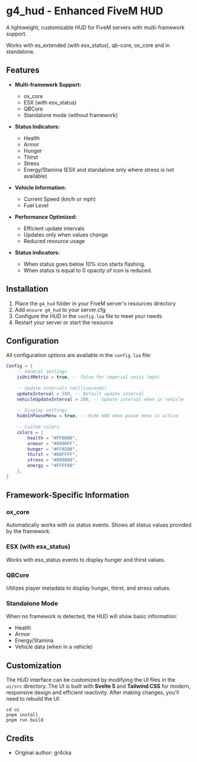 # g4_hud - Enhanced FiveM HUD

A lightweight, customizable HUD for FiveM servers with multi-framework support.

Works with es_extended (with esx_status), qb-core, ox_core and in standalone.

## Features

- **Multi-framework Support:**
  - ox_core
  - ESX (with esx_status)
  - QBCore
  - Standalone mode (without framework)

- **Status Indicators:**
  - Health
  - Armor
  - Hunger
  - Thirst
  - Stress
  - Energy/Stamina (ESX and standalone only where stress is not available)

- **Vehicle Information:**
  - Current Speed (km/h or mph)
  - Fuel Level

- **Performance Optimized:**
  - Efficient update intervals
  - Updates only when values change
  - Reduced resource usage

- **Status indicators:**
  - When status goes below 10% icon starts flashing.
  - When status is equal to 0 opacity of icon is reduced.

## Installation

1. Place the `g4_hud` folder in your FiveM server's resources directory
2. Add `ensure g4_hud` to your server.cfg
3. Configure the HUD in the `config.lua` file to meet your needs
4. Restart your server or start the resource

## Configuration

All configuration options are available in the `config.lua` file:

```lua
Config = {
    -- General settings
    isUnitMetric = true, -- false for imperial units (mph)
    
    -- Update intervals (milliseconds)
    updateInterval = 500, -- Default update interval
    vehicleUpdateInterval = 100, -- Update interval when in vehicle
    
    -- Display settings
    hideInPauseMenu = true, -- Hide HUD when pause menu is active
    
    -- Custom colors
    colors = {
        health = "#FF0000",
        armour = "#0000FF",
        hunger = "#FFA500",
        thirst = "#00FFFF",
        stress = "#800080",
        energy = "#FFFF00"
    },
}
```

## Framework-Specific Information

### ox_core
Automatically works with ox status events. Shows all status values provided by the framework.

### ESX (with esx_status)
Works with esx_status events to display hunger and thirst values.

### QBCore
Utilizes player metadata to display hunger, thirst, and stress values.

### Standalone Mode
When no framework is detected, the HUD will show basic information:
- Health
- Armor
- Energy/Stamina
- Vehicle data (when in a vehicle)

## Customization

The HUD interface can be customized by modifying the UI files in the `ui/src` directory. The UI is built with **Svelte 5** and **Tailwind CSS** for modern, responsive design and efficient reactivity. After making changes, you'll need to rebuild the UI:

```
cd ui
pnpm install
pnpm run build
```

## Credits

- Original author: gr4cka 
